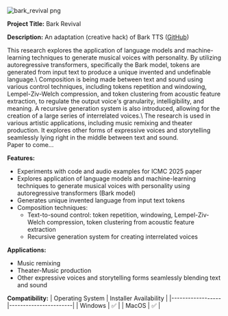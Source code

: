 ![bark_revival png](https://github.com/user-attachments/assets/bc7b5fd3-456e-43f6-891a-278a5b5044e1)

**Project Title:** Bark Revival

**Description:**
An adaptation (creative hack) of Bark TTS ([GitHub](https://github.com/suno-ai/bark))

<div align="justified">
This research explores the application of language models and machine-learning techniques to generate musical voices with personality. By utilizing autoregressive transformers, specifically the Bark model, tokens are generated from input text to produce a unique invented and undefinable language.\ Composition is being made between text and sound using various control techniques, including tokens repetition and windowing, Lempel-Ziv-Welch compression, and token clustering from acoustic feature extraction, to regulate the output voice's granularity, intelligibility, and meaning. A recursive generation system is also introduced, allowing for the creation of a large series of interrelated voices.\ The research is used in various artistic applications, including music remixing and theater production. It explores other forms of expressive voices and storytelling seamlessly lying right in the middle between text and sound.
</div>
Paper to come...

**Features:**
- Experiments with code and audio examples for ICMC 2025 paper
- Explores application of language models and machine-learning techniques to generate musical voices with personality using autoregressive transformers (Bark model)
- Generates unique invented language from input text tokens
- Composition techniques:
  - Text-to-sound control: token repetition, windowing, Lempel-Ziv-Welch compression, token clustering from acoustic feature extraction
  - Recursive generation system for creating interrelated voices

**Applications:**
- Music remixing
- Theater-Music production
- Other expressive voices and storytelling forms seamlessly blending text and sound

**Compatibility:**
| Operating System | Installer Availability |
|------------------|-----------------------|
| Windows          | ✅                     |
| MacOS            | ✅                     |
